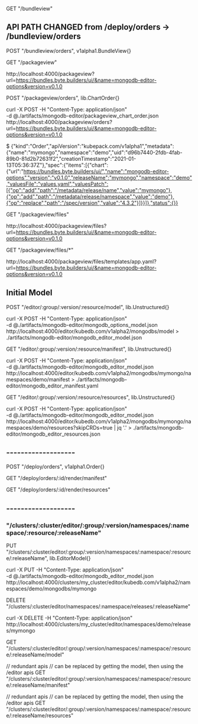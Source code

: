 
GET "/bundleview"

## API PATH CHANGED from /deploy/orders -> /bundleview/orders
POST "/bundleview/orders", v1alpha1.BundleView{}

GET "/packageview"

http://localhost:4000/packageview?url=https://bundles.byte.builders/ui/&name=mongodb-editor-options&version=v0.1.0

POST "/packageview/orders", lib.ChartOrder{}


curl -X POST -H "Content-Type: application/json" \
  -d @./artifacts/mongodb-editor/packageview_chart_order.json \
  http://localhost:4000/packageview/orders?url=https://bundles.byte.builders/ui/&name=mongodb-editor-options&version=v0.1.0

$ {"kind":"Order","apiVersion":"kubepack.com/v1alpha1","metadata":{"name":"mymongo","namespace":"demo","uid":"d96b7440-2fdb-4fab-89b0-81d2b72631f2","creationTimestamp":"2021-01-13T05:36:37Z"},"spec":{"items":[{"chart":{"url":"https://bundles.byte.builders/ui/","name":"mongodb-editor-options","version":"v0.1.0","releaseName":"mymongo","namespace":"demo","valuesFile":"values.yaml","valuesPatch":[{"op":"add","path":"/metadata/release/name","value":"mymongo"},{"op":"add","path":"/metadata/release/namespace","value":"demo"},{"op":"replace","path":"/spec/version","value":"4.3.2"}]}}]},"status":{}}


GET "/packageview/files"

http://localhost:4000/packageview/files?url=https://bundles.byte.builders/ui/&name=mongodb-editor-options&version=v0.1.0

GET "/packageview/files/*"

http://localhost:4000/packageview/files/templates/app.yaml?url=https://bundles.byte.builders/ui/&name=mongodb-editor-options&version=v0.1.0

## Initial Model

POST "/editor/:group/:version/:resource/model", lib.Unstructured{}

curl -X POST -H "Content-Type: application/json" \
  -d @./artifacts/mongodb-editor/mongodb_options_model.json \
  http://localhost:4000/editor/kubedb.com/v1alpha2/mongodbs/model > ./artifacts/mongodb-editor/mongodb_editor_model.json


GET "/editor/:group/:version/:resource/manifest", lib.Unstructured{}

curl -X POST -H "Content-Type: application/json" \
  -d @./artifacts/mongodb-editor/mongodb_editor_model.json \
  http://localhost:4000/editor/kubedb.com/v1alpha2/mongodbs/mymongo/namespaces/demo/manifest > ./artifacts/mongodb-editor/mongodb_editor_manifest.yaml


GET "/editor/:group/:version/:resource/resources", lib.Unstructured{}

curl -X POST -H "Content-Type: application/json" \
  -d @./artifacts/mongodb-editor/mongodb_editor_model.json \
  http://localhost:4000/editor/kubedb.com/v1alpha2/mongodbs/mymongo/namespaces/demo/resources?skipCRDs=true | jq '.' > ./artifacts/mongodb-editor/mongodb_editor_resources.json

## -------------------

POST "/deploy/orders", v1alpha1.Order{}

GET "/deploy/orders/:id/render/manifest"

GET "/deploy/orders/:id/render/resources"

## -------------------

### "/clusters/:cluster/editor/:group/:version/namespaces/:namespace/:resource/:releaseName"

PUT "/clusters/:cluster/editor/:group/:version/namespaces/:namespace/:resource/:releaseName", lib.EditorModel{}

curl -X PUT -H "Content-Type: application/json" \
  -d @./artifacts/mongodb-editor/mongodb_editor_model.json \
  http://localhost:4000/clusters/my_cluster/editor/kubedb.com/v1alpha2/namespaces/demo/mongodbs/mymongo


DELETE "/clusters/:cluster/editor/namespaces/:namespace/releases/:releaseName"

curl -X DELETE -H "Content-Type: application/json" \
  http://localhost:4000/clusters/my_cluster/editor/namespaces/demo/releases/mymongo


GET "/clusters/:cluster/editor/:group/:version/namespaces/:namespace/:resource/:releaseName/model"

// redundant apis
// can be replaced by getting the model, then using the /editor apis
GET "/clusters/:cluster/editor/:group/:version/namespaces/:namespace/:resource/:releaseName/manifest"

// redundant apis
// can be replaced by getting the model, then using the /editor apis
GET "/clusters/:cluster/editor/:group/:version/namespaces/:namespace/:resource/:releaseName/resources"
